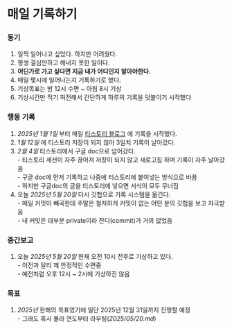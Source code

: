 # 매일 기록하기
### 동기
1. 일찍 일어나고 싶었다. 하지만 어려웠다.
1. 평생 결심만하고 해내지 못한 일이다.
1. **어딘가로 가고 싶다면 지금 내가 어디인지 알아야한다.**
1. 매일 몇시에 일어나는지 기록하기로 했다.
1. 기상목표는 밤 12시 수면 ~ 아침 8시 기상
1. 기상시간만 적기 허전해서 간단하게 하루의 기록을 덧붙이기 시작했다

### 행동 기록
1. _2025년 1월 1일_ 부터 매일 [티스토리 블로그](https://blog.himion.com/notice/268) 에 기록을 시작했다.
1. _1월 12일_ 에 티스토리 저장이 되지 않아 3일치 기록이 날아갔다.
1. _2월 4일_ 티스토리에서 구글 doc으로 넘어갔다. <br/>- 티스토리 세션이 자주 끊어져 저장이 되지 않고 새로고침 하며 기록이 자주 날아갔음<br/>- 구글 doc에 먼저 기록하고 나중에 티스토리에 붙여넣는 방식으로 바꿈<br/>- 하지만 구글doc의 글을 티스토리에 넣으면 서식이 모두 무너짐
1. 오늘 _2025년 5월 20일_ 다시 깃헙으로 기록 시스템을 옮긴다.<br/>- 매일 커밋이 빼곡한데 주말은 철저하게 커밋이 없는 어떤 분의 깃헙을 보고 자극받음<br/>- 내 커밋은 대부분 private이라 잔디(commit)가 거의 없었음

### 중간보고
1. 오늘 _2025년 5월 20일_ 현재 오전 10시 전후로 기상하고 있다.<br/>- 이전과 달리 꽤 안정적인 수면중<br/>- 예전처럼 오후 12시 ~ 2시에 기상하진 않음 

### 목표
1. _2025년_ 한해의 목표였기에 일단 2025년 12월 31일까지 진행할 예정<br/>- 그래도 혹시 몰라 연도부터 라우팅(_2025/05/20.md_)